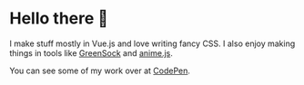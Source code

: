 # Hello there 👋

I make stuff mostly in Vue.js and love writing fancy CSS. I also enjoy making things in tools like [GreenSock](https://greensock.com/) and [anime.js](https://animejs.com/).

You can see some of my work over at [CodePen](https://codepen.io/bloqhead).
